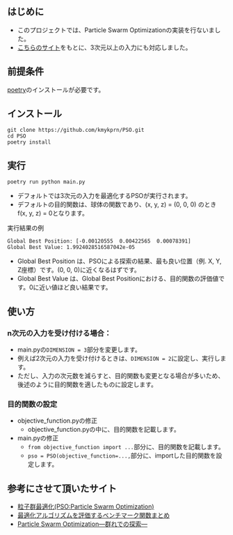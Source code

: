 ## はじめに
- このプロジェクトでは、Particle Swarm Optimizationの実装を行ないました。
- [こちらのサイト](https://qiita.com/opticont/items/04a5b4ff41483966987f)をもとに、3次元以上の入力にも対応しました。

## 前提条件
[poetry](https://python-poetry.org/docs/)のインストールが必要です。

## インストール
```
git clone https://github.com/kmykprn/PSO.git
cd PSO
poetry install
```

## 実行
```
poetry run python main.py
```

- デフォルトでは3次元の入力を最適化するPSOが実行されます。
- デフォルトの目的関数は、球体の関数であり、(x, y, z) = (0, 0, 0) のとき f(x, y, z) = 0となります。

実行結果の例
```
Global Best Position: [-0.00120555  0.00422565  0.00078391]
Global Best Value: 1.9924028516587042e-05
```
- Global Best Position は、PSOによる探索の結果、最も良い位置（例. X, Y, Z座標）です。(0, 0, 0)に近くなるはずです。
- Global Best Value は、Global Best Positionにおける、目的関数の評価値です。0に近い値ほど良い結果です。


## 使い方
### n次元の入力を受け付ける場合：
- main.pyの`DIMENSION = 3`部分を変更します。
- 例えば2次元の入力を受け付けるときは、`DIMENSION = 2`に設定し、実行します。
- ただし、入力の次元数を減らすと、目的関数も変更となる場合が多いため、後述のように目的関数を適したものに設定します。

### 目的関数の設定
- objective_function.pyの修正
    - objective_function.pyの中に、目的関数を記載します。
- main.pyの修正
    - `from objective_function import ...`部分に、目的関数を記載します。
    - `pso = PSO(objective_function=...,`部分に、importした目的関数を設定します。


## 参考にさせて頂いたサイト
- [粒子群最適化(PSO:Particle Swarm Optimization)](https://qiita.com/opticont/items/04a5b4ff41483966987f)
- [最適化アルゴリズムを評価するベンチマーク関数まとめ](https://qiita.com/tomitomi3/items/d4318bf7afbc1c835dda)
- [Particle Swarm Optimization—群れでの探索—](https://www.jstage.jst.go.jp/article/sicejl/47/6/47_459/_pdf)